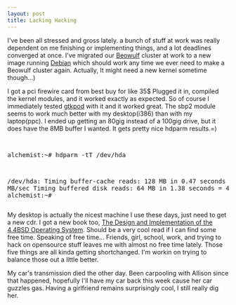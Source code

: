 ```yaml
--- 
layout: post
title: Lacking Hacking
---
```

<p>I've been all stressed and gross lately.  a bunch of stuff at work was really dependent on me finishing or implementing things, and a lot deadlines converged at once.  I've migrated our <a href="http://www.beowulf.org">Beowulf</a> cluster at work to a new image running <a href="http://www.debian.org">Debian</a> which should work any time we ever need to make a Beowulf cluster again.  Actually, It might need a new kernel sometime though...)</p>
<p>I got a pci firewire card from best buy for like 35$  Plugged it in, compiled the kernel modules, and it worked exactly as expected.  So of course I immediately tested <a href="http://gtkpod.sf.net">gtkpod</a> with it and it worked great.  The sbp2 module seems to work much better with my desktop(i386) than with my laptop(ppc).  I ended up getting an 80gig instead of a 100gig drive, but it does have the 8MB buffer I wanted.  It gets pretty nice hdparm results.=)<PRE>

alchemist:~# hdparm -tT /dev/hda

/dev/hda:
Timing buffer-cache reads:   128 MB in  0.47 seconds =272.34 MB/sec
Timing buffered disk reads:  64 MB in  1.38 seconds = 46.38 MB/sec
alchemist:~#
</PRE>
My desktop is actually the nicest machine I use these days, just need to get a new cdr.  I got a new book too, <a href="http://www.amazon.com/exec/obidos/tg/detail/-/0201549794/qid=1045002344/sr=8-1/ref=sr_8_1/002-7554980-2788863?v=glance&s=books&n=507846">The Design and Implementation of the 4.4BSD Operating System</a>.  Should be a very cool read if I can find some free time.  Speaking of free time...  Friends, girl, school, work, and trying to hack on opensource stuff leaves me with almost no free time lately.  Those five things are all kinda getting shortchanged.  I'm workin on trying to balance those out a little better.
</p>
<p>My car's transmission died the other day.  Been carpooling with Allison since that happened, hopefully I'll have my car back this week cause her car guzzles gas.  Having a girlfriend remains surprisingly cool, I still really dig her.</p>
